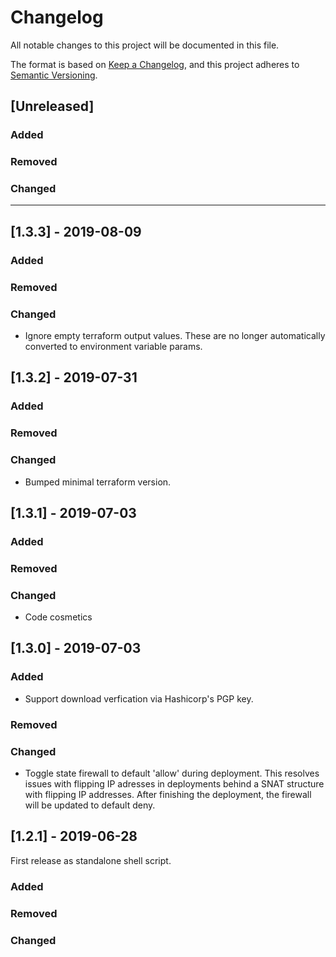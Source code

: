 # Changelog

All notable changes to this project will be documented in this file.

The format is based on [Keep a Changelog](https://keepachangelog.com/en/1.0.0/),
and this project adheres to [Semantic Versioning](https://semver.org/spec/v2.0.0.html).

## [Unreleased]

### Added

### Removed

### Changed

----------------
## [1.3.3] - 2019-08-09

### Added

### Removed

### Changed
- Ignore empty terraform output values. These are no longer automatically converted to environment variable params.


## [1.3.2] - 2019-07-31

### Added

### Removed

### Changed
- Bumped minimal terraform version.

## [1.3.1] - 2019-07-03

### Added

### Removed

### Changed
- Code cosmetics

## [1.3.0] - 2019-07-03

### Added
- Support download verfication via Hashicorp's PGP key.

### Removed

### Changed
- Toggle state firewall to default 'allow' during deployment. This resolves issues with flipping IP adresses in deployments behind a SNAT structure with flipping IP addresses. After finishing the deployment, the firewall will be updated to default deny.

## [1.2.1] - 2019-06-28

First release as standalone shell script.

### Added

### Removed

### Changed


